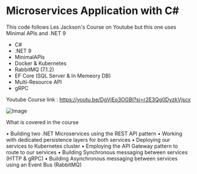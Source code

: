 # Microservices Application with C#
This code follows Les Jackson's Course on Youtube but this one uses Minimal APIs and .NET 9

- C#
- .NET 9
- MinimalAPIs
- Docker & Kubernetes
- RabbitMQ (7.1.2)
- EF Core (SQL Server & In Memeory DB)
- Multi-Resource API
- gRPC



Youtube Course link : https://youtu.be/DgVjEo3OGBI?si=r2E3Qg0DyzkVjscx


![Image](https://github.com/user-attachments/assets/5847c661-6ac4-41da-9743-ee3754ccfce2)

What is covered in the course

• Building two .NET Microservices using the REST API pattern
• Working with dedicated persistence layers for both services
• Deploying our services to Kubernetes cluster
• Employing the API Gateway pattern to route to our services
• Building Synchronous messaging between services (HTTP & gRPC)
• Building Asynchronous messaging between services using an Event Bus (RabbitMQ)
